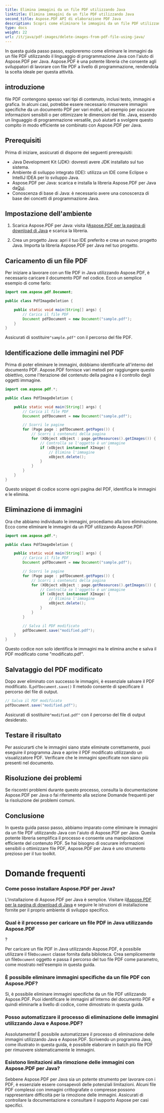```yaml
---
title: Elimina immagini da un file PDF utilizzando Java
linktitle: Elimina immagini da un file PDF utilizzando Java
second_title: Aspose.PDF API di elaborazione PDF Java
description: Scopri come eliminare le immagini da un file PDF utilizzando Java con Aspose.PDF per Java. Guida passo passo con codice sorgente per una rimozione efficiente delle immagini nei PDF.
type: docs
weight: 22
url: /it/java/pdf-images/delete-images-from-pdf-file-using-java/
---
```


In questa guida passo passo, esploreremo come eliminare le immagini da un file PDF utilizzando il linguaggio di programmazione Java con l'aiuto di Aspose.PDF per Java. Aspose.PDF è una potente libreria che consente agli sviluppatori di lavorare con file PDF a livello di programmazione, rendendola la scelta ideale per questa attività.

## introduzione

file PDF contengono spesso vari tipi di contenuto, inclusi testo, immagini e grafica. In alcuni casi, potrebbe essere necessario rimuovere immagini specifiche da un documento PDF per vari motivi, ad esempio per oscurare informazioni sensibili o per ottimizzare le dimensioni del file. Java, essendo un linguaggio di programmazione versatile, può aiutarti a svolgere questo compito in modo efficiente se combinato con Aspose.PDF per Java.

## Prerequisiti

Prima di iniziare, assicurati di disporre dei seguenti prerequisiti:

- Java Development Kit (JDK): dovresti avere JDK installato sul tuo sistema.
- Ambiente di sviluppo integrato (IDE): utilizza un IDE come Eclipse o IntelliJ IDEA per lo sviluppo Java.
-  Aspose.PDF per Java: scarica e installa la libreria Aspose.PDF per Java da[Qui](https://downloads.aspose.com/pdf/java).
- Conoscenza di base di Java: è necessario avere una conoscenza di base dei concetti di programmazione Java.

## Impostazione dell'ambiente

1.  Scarica Aspose.PDF per Java: visita il[Aspose.PDF per la pagina di download di Java](https://downloads.aspose.com/pdf/java) e scarica la libreria.

2. Crea un progetto Java: apri il tuo IDE preferito e crea un nuovo progetto Java. Importa la libreria Aspose.PDF per Java nel tuo progetto.

## Caricamento di un file PDF

Per iniziare a lavorare con un file PDF in Java utilizzando Aspose.PDF, è necessario caricare il documento PDF nel codice. Ecco un semplice esempio di come farlo:

```java
import com.aspose.pdf.Document;

public class PdfImageDeletion {

    public static void main(String[] args) {
        // Carica il file PDF
        Document pdfDocument = new Document("sample.pdf");
    }
}
```

 Assicurati di sostituire`"sample.pdf"` con il percorso del file PDF.

## Identificazione delle immagini nel PDF

Prima di poter eliminare le immagini, dobbiamo identificarle all'interno del documento PDF. Aspose.PDF fornisce vari metodi per raggiungere questo obiettivo, come l'iterazione del contenuto della pagina e il controllo degli oggetti immagine.

```java
import com.aspose.pdf.*;

public class PdfImageDeletion {

    public static void main(String[] args) {
        // Carica il file PDF
        Document pdfDocument = new Document("sample.pdf");

        // Scorri le pagine
        for (Page page : pdfDocument.getPages()) {
            // Scorri i contenuti della pagina
            for (XObject xObject : page.getResources().getImages()) {
                // Controlla se l'oggetto è un'immagine
                if (xObject instanceof XImage) {
                    // Elimina l'immagine
                    xObject.delete();
                }
            }
        }
    }
}
```

Questo snippet di codice scorre ogni pagina del PDF, identifica le immagini e le elimina.

## Eliminazione di immagini

Ora che abbiamo individuato le immagini, procediamo alla loro eliminazione. Ecco come eliminare le immagini da un PDF utilizzando Aspose.PDF:

```java
import com.aspose.pdf.*;

public class PdfImageDeletion {

    public static void main(String[] args) {
        // Carica il file PDF
        Document pdfDocument = new Document("sample.pdf");

        // Scorri le pagine
        for (Page page : pdfDocument.getPages()) {
            // Scorri i contenuti della pagina
            for (XObject xObject : page.getResources().getImages()) {
                // Controlla se l'oggetto è un'immagine
                if (xObject instanceof XImage) {
                    // Elimina l'immagine
                    xObject.delete();
                }
            }
        }

        // Salva il PDF modificato
        pdfDocument.save("modified.pdf");
    }
}
```

Questo codice non solo identifica le immagini ma le elimina anche e salva il PDF modificato come "modificato.pdf".

## Salvataggio del PDF modificato

Dopo aver eliminato con successo le immagini, è essenziale salvare il PDF modificato. IL`pdfDocument.save()` Il metodo consente di specificare il percorso del file di output.

```java
// Salva il PDF modificato
pdfDocument.save("modified.pdf");
```

 Assicurati di sostituire`"modified.pdf"` con il percorso del file di output desiderato.

## Testare il risultato

Per assicurarti che le immagini siano state eliminate correttamente, puoi eseguire il programma Java e aprire il PDF modificato utilizzando un visualizzatore PDF. Verificare che le immagini specificate non siano più presenti nel documento.

## Risoluzione dei problemi

Se riscontri problemi durante questo processo, consulta la documentazione Aspose.PDF per Java o fai riferimento alla sezione Domande frequenti per la risoluzione dei problemi comuni.

## Conclusione

In questa guida passo passo, abbiamo imparato come eliminare le immagini da un file PDF utilizzando Java con l'aiuto di Aspose.PDF per Java. Questa potente libreria semplifica il processo e consente una manipolazione efficiente del contenuto PDF. Se hai bisogno di oscurare informazioni sensibili o ottimizzare file PDF, Aspose.PDF per Java è uno strumento prezioso per il tuo toolkit.

# Domande frequenti

### Come posso installare Aspose.PDF per Java?

 L'installazione di Aspose.PDF per Java è semplice. Visitare il[Aspose.PDF per la pagina di download di Java](https://releases.aspose.com/pdf/java/) e seguire le istruzioni di installazione fornite per il proprio ambiente di sviluppo specifico.

### Qual è il processo per caricare un file PDF in Java utilizzando Aspose.PDF

?

 Per caricare un file PDF in Java utilizzando Aspose.PDF, è possibile utilizzare il file`Document` classe fornita dalla biblioteca. Crea semplicemente un file`Document` oggetto e passa il percorso del tuo file PDF come parametro, come mostrato nell'esempio in questa guida.

### È possibile eliminare immagini specifiche da un file PDF con Aspose.PDF?

Sì, è possibile eliminare immagini specifiche da un file PDF utilizzando Aspose.PDF. Puoi identificare le immagini all'interno del documento PDF e quindi eliminarle a livello di codice, come dimostrato in questa guida.

### Posso automatizzare il processo di eliminazione delle immagini utilizzando Java e Aspose.PDF?

Assolutamente! È possibile automatizzare il processo di eliminazione delle immagini utilizzando Java e Aspose.PDF. Scrivendo un programma Java, come illustrato in questa guida, è possibile elaborare in batch più file PDF per rimuovere sistematicamente le immagini.

### Esistono limitazioni alla rimozione delle immagini con Aspose.PDF per Java?

Sebbene Aspose.PDF per Java sia un potente strumento per lavorare con i PDF, è essenziale essere consapevoli delle potenziali limitazioni. Alcuni file PDF complessi con immagini crittografate o compresse possono rappresentare difficoltà per la rimozione delle immagini. Assicurati di controllare la documentazione e consultare il supporto Aspose per casi specifici.